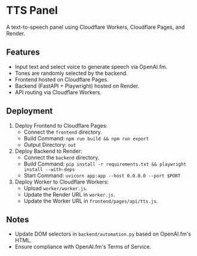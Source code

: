 # TTS Panel
A text-to-speech panel using Cloudflare Workers, Cloudflare Pages, and Render.

## Features
- Input text and select voice to generate speech via OpenAI.fm.
- Tones are randomly selected by the backend.
- Frontend hosted on Cloudflare Pages.
- Backend (FastAPI + Playwright) hosted on Render.
- API routing via Cloudflare Workers.

## Deployment
1. Deploy Frontend to Cloudflare Pages:
   - Connect the `frontend` directory.
   - Build Command: `npm run build && npm run export`
   - Output Directory: `out`
2. Deploy Backend to Render:
   - Connect the `backend` directory.
   - Build Command: `pip install -r requirements.txt && playwright install --with-deps`
   - Start Command: `uvicorn app:app --host 0.0.0.0 --port $PORT`
3. Deploy Worker to Cloudflare Workers:
   - Upload `worker/worker.js`.
   - Update the Render URL in `worker.js`.
   - Update the Worker URL in `frontend/pages/api/tts.js`.

## Notes
- Update DOM selectors in `backend/automation.py` based on OpenAI.fm's HTML.
- Ensure compliance with OpenAI.fm's Terms of Service.
